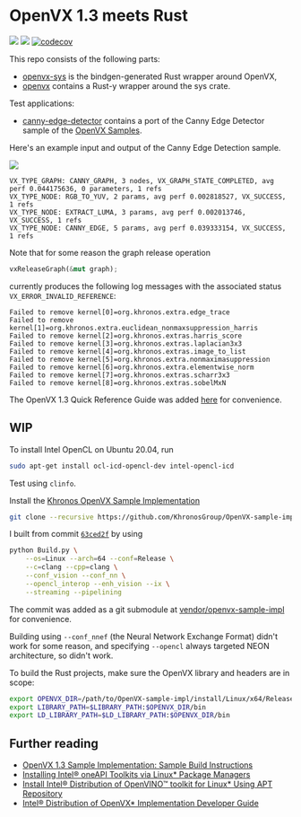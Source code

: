 # OpenVX 1.3 meets Rust

![](https://img.shields.io/badge/OpenVX-1.3-blue)
![](https://img.shields.io/badge/OpenCV-4.6-blue?logo=opencv)
[![codecov](https://codecov.io/gh/sunsided/rust-openvx/graph/badge.svg?token=DURM37BW0T)](https://codecov.io/gh/sunsided/rust-openvx)

This repo consists of the following parts:

- [openvx-sys](openvx-sys) is the bindgen-generated Rust wrapper around OpenVX,
- [openvx](openvx) contains a Rust-y wrapper around the sys crate.

Test applications:

- [canny-edge-detector](canny-edge-detector/src/main.rs) contains a port of the Canny Edge Detector sample
  of the [OpenVX Samples](https://github.com/KhronosGroup/openvx-samples).

Here's an example input and output of the Canny Edge Detection sample.

![](.readme/canny.png)

```text
VX_TYPE_GRAPH: CANNY_GRAPH, 3 nodes, VX_GRAPH_STATE_COMPLETED, avg perf 0.044175636, 0 parameters, 1 refs
VX_TYPE_NODE: RGB_TO_YUV, 2 params, avg perf 0.002818527, VX_SUCCESS, 1 refs
VX_TYPE_NODE: EXTRACT_LUMA, 3 params, avg perf 0.002013746, VX_SUCCESS, 1 refs
VX_TYPE_NODE: CANNY_EDGE, 5 params, avg perf 0.039333154, VX_SUCCESS, 1 refs
```

Note that for some reason the graph release operation

```rust
vxReleaseGraph(&mut graph);
```

currently produces the following log messages with the associated status `VX_ERROR_INVALID_REFERENCE`:

```text
Failed to remove kernel[0]=org.khronos.extra.edge_trace
Failed to remove kernel[1]=org.khronos.extra.euclidean_nonmaxsuppression_harris
Failed to remove kernel[2]=org.khronos.extras.harris_score
Failed to remove kernel[3]=org.khronos.extras.laplacian3x3
Failed to remove kernel[4]=org.khronos.extras.image_to_list
Failed to remove kernel[5]=org.khronos.extra.nonmaximasuppression
Failed to remove kernel[6]=org.khronos.extra.elementwise_norm
Failed to remove kernel[7]=org.khronos.extras.scharr3x3
Failed to remove kernel[8]=org.khronos.extras.sobelMxN
```

The OpenVX 1.3 Quick Reference Guide was added [here](reference/openvx-13-reference-card.pdf)
for convenience.

## WIP

To install Intel OpenCL on Ubuntu 20.04, run

```bash
sudo apt-get install ocl-icd-opencl-dev intel-opencl-icd
```

Test using `clinfo`.

Install the [Khronos OpenVX Sample Implementation](https://github.com/KhronosGroup/OpenVX-sample-impl)

```bash
git clone --recursive https://github.com/KhronosGroup/OpenVX-sample-impl
```

I built from commit [`63ced2f`](https://github.com/KhronosGroup/OpenVX-sample-impl/tree/63ced2ff8d359a74937dead88aa687103244177e) by using

```bash
python Build.py \
    --os=Linux --arch=64 --conf=Release \
    --c=clang --cpp=clang \
    --conf_vision --conf_nn \
    --opencl_interop --enh_vision --ix \
    --streaming --pipelining
```

The commit was added as a git submodule at [vendor/openvx-sample-impl](vendor/openvx-sample-impl) for convenience.

Building using `--conf_nnef` (the Neural Network Exchange Format) didn't work for some
reason, and specifying `--opencl` always targeted NEON architecture, so didn't work.

To build the Rust projects, make sure the OpenVX library and headers are in scope:

```bash
export OPENVX_DIR=/path/to/OpenVX-sample-impl/install/Linux/x64/Release
export LIBRARY_PATH=$LIBRARY_PATH:$OPENVX_DIR/bin
export LD_LIBRARY_PATH=$LD_LIBRARY_PATH:$OPENVX_DIR/bin
```

## Further reading

- [OpenVX 1.3 Sample Implementation: Sample Build Instructions](https://github.com/KhronosGroup/OpenVX-sample-impl#sample-build-instructions)
- [Installing Intel® oneAPI Toolkits via Linux* Package Managers](https://software.intel.com/content/www/us/en/develop/articles/oneapi-repo-instructions.html)
- [Install Intel® Distribution of OpenVINO™ toolkit for Linux* Using APT Repository](https://docs.openvinotoolkit.org/latest/openvino_docs_install_guides_installing_openvino_apt.html)
- [Intel® Distribution of OpenVX* Implementation Developer Guide](https://software.intel.com/content/www/us/en/develop/documentation/openvino-ovx-guide/top.html)
